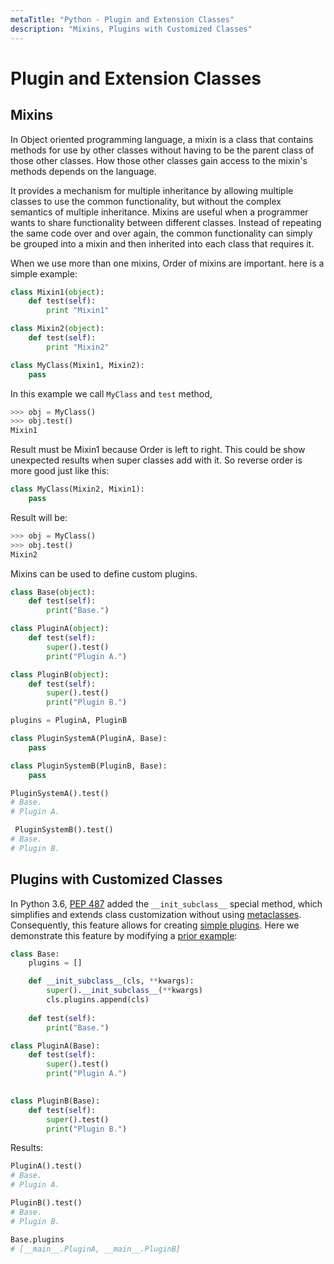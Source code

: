```yaml
---
metaTitle: "Python - Plugin and Extension Classes"
description: "Mixins, Plugins with Customized Classes"
---
```


# Plugin and Extension Classes




## Mixins


In Object oriented programming language, a mixin is a class that contains methods for use by other classes without having to be the parent class of those other classes. How those other classes gain access to the mixin's methods depends on the language.

It provides a mechanism for multiple inheritance by allowing multiple classes to use the common functionality, but without the complex semantics of multiple inheritance. Mixins are useful when a programmer wants to share functionality between different classes. Instead of repeating the same code over and over again, the common functionality can simply be grouped into a mixin and then inherited into each class that requires it.

When we use more than one mixins, Order of mixins are important. here is a simple example:

```py
class Mixin1(object):
    def test(self):
        print "Mixin1"

class Mixin2(object):
    def test(self):
        print "Mixin2"

class MyClass(Mixin1, Mixin2):
    pass

```

In this example we call `MyClass` and `test` method,

```py
>>> obj = MyClass()
>>> obj.test()
Mixin1

```

Result must be Mixin1 because Order is left to right. This could be show unexpected results when super classes add with it. So reverse order is more good just like this:

```py
class MyClass(Mixin2, Mixin1):
    pass

```

Result will be:

```py
>>> obj = MyClass()
>>> obj.test()
Mixin2

```

Mixins can be used to define custom plugins.

```py
class Base(object):
    def test(self):
        print("Base.")

class PluginA(object):
    def test(self):
        super().test()
        print("Plugin A.")

class PluginB(object):
    def test(self):
        super().test()
        print("Plugin B.")

plugins = PluginA, PluginB

class PluginSystemA(PluginA, Base):
    pass

class PluginSystemB(PluginB, Base):
    pass

PluginSystemA().test()
# Base.
# Plugin A.

 PluginSystemB().test()
# Base.
# Plugin B.

```



## Plugins with Customized Classes


In Python 3.6, [PEP 487](https://www.python.org/dev/peps/pep-0487/) added the `__init_subclass__` special method, which simplifies and extends class customization without using [metaclasses](https://stackoverflow.com/documentation/python/286/metaclasses/1024/basic-metaclasses#t=201701281924306984892).  Consequently, this feature allows for creating [simple plugins](https://docs.python.org/3/whatsnew/3.6.html#pep-487-simpler-customization-of-class-creation).  Here we demonstrate this feature by modifying a [prior example](https://stackoverflow.com/documentation/python/4724/plugins-and-extensions/16584/mixins#t=201701281926381480967):

```py
class Base:
    plugins = []

    def __init_subclass__(cls, **kwargs):
        super().__init_subclass__(**kwargs)
        cls.plugins.append(cls)
    
    def test(self):
        print("Base.")

class PluginA(Base):
    def test(self):
        super().test()
        print("Plugin A.")
    

class PluginB(Base):
    def test(self):
        super().test()
        print("Plugin B.")

```

Results:

```py
PluginA().test()
# Base.
# Plugin A.

PluginB().test()
# Base.
# Plugin B.

Base.plugins
# [__main__.PluginA, __main__.PluginB]

```

